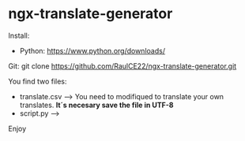 # ngx-translate-generator

Install: 

- Python: https://www.python.org/downloads/

Git: git clone https://github.com/RaulCE22/ngx-translate-generator.git

You find two files: 

  * translate.csv  --> You need to modifiqued to translate your own translates. **It´s necesary save the file in UTF-8**
  * script.py --> 
  
 Enjoy

